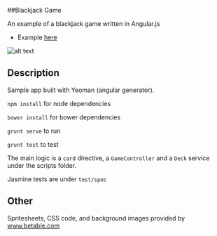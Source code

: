 ##Blackjack Game


An example of a blackjack game written in Angular.js

  - Example [here](http://blackjack_dlwj.pancakeapps.com/)

![alt text](http://i.imgur.com/6jd8v8il.jpg "Logo Title Text 1")


Description 
----

Sample app built with Yeoman (angular generator).

`npm install` for node dependencies

`bower install` for bower dependencies

`grunt serve` to run

`grunt test` to test

The main logic is a `card` directive, a `GameController` and a `Deck` service
under the scripts folder.

Jasmine tests are under `test/spec`

Other
----

Spritesheets, CSS code, and background images provided by www.betable.com

